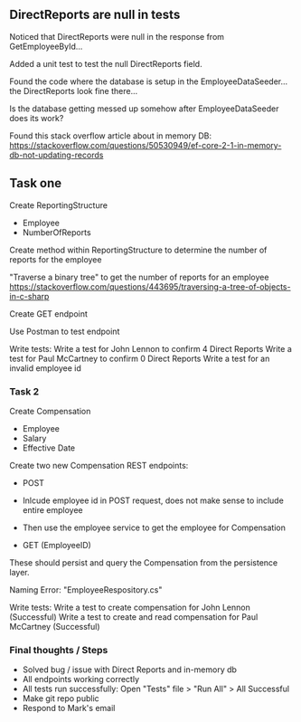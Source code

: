 
## DirectReports are null in tests

Noticed that DirectReports were null in the response from GetEmployeeById...

Added a unit test to test the null DirectReports field.

Found the code where the database is setup in the EmployeeDataSeeder... the DirectReports look fine there...

Is the database getting messed up somehow after EmployeeDataSeeder does its work?

Found this stack overflow article about in memory DB: https://stackoverflow.com/questions/50530949/ef-core-2-1-in-memory-db-not-updating-records


## Task one

Create ReportingStructure
- Employee
- NumberOfReports

Create method within ReportingStructure to determine the number of reports for the employee 

"Traverse a binary tree" to get the number of reports for an employee
https://stackoverflow.com/questions/443695/traversing-a-tree-of-objects-in-c-sharp

Create GET endpoint 

Use Postman to test endpoint

Write tests:
Write a test for John Lennon to confirm 4 Direct Reports
Write a test for Paul McCartney to confirm 0 Direct Reports
Write a test for an invalid employee id


### Task 2
Create Compensation
- Employee
- Salary
- Effective Date

Create two new Compensation REST endpoints: 
- POST
- Inlcude employee id in POST request, does not make sense to include entire employee
- Then use the employee service to get the employee for Compensation

- GET (EmployeeID)

 These should persist and query the Compensation from the persistence layer.

 Naming Error: "EmployeeRespository.cs"


Write tests:
Write a test to create compensation for John Lennon  (Successful)
Write a test to create and read compensation for Paul McCartney (Successful)


### Final thoughts / Steps
- Solved bug / issue with Direct Reports and in-memory db
- All endpoints working correctly
- All tests run successfully: Open "Tests" file > "Run All" > All Successful
- Make git repo public
- Respond to Mark's email
